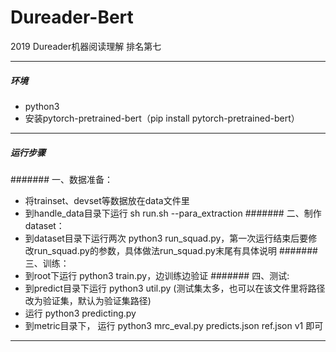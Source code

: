 # Dureader-Bert
2019 Dureader机器阅读理解 排名第七
*****
##### 环境
* python3
* 安装pytorch-pretrained-bert（pip install pytorch-pretrained-bert）
*****
##### 运行步骤
####### 一、数据准备：
* 将trainset、devset等数据放在data文件里
* 到handle_data目录下运行 sh run.sh --para_extraction
####### 二、制作dataset：
* 到dataset目录下运行两次 python3 run_squad.py，第一次运行结束后要修改run_squad.py的参数，具体做法run_squad.py末尾有具体说明
####### 三、训练：
* 到root下运行 python3 train.py，边训练边验证
####### 四、测试:
* 到predict目录下运行 python3 util.py (测试集太多，也可以在该文件里将路径改为验证集，默认为验证集路径)
* 运行 python3 predicting.py
* 到metric目录下， 运行 python3 mrc_eval.py predicts.json ref.json v1 即可
*****